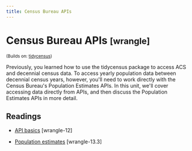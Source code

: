 ```yaml
---
title: Census Bureau APIs
---
```


<!-- Generated automatically from census-bureau-apis.yml. Do not edit by hand -->

# Census Bureau APIs <small class='wrangle'>[wrangle]</small>
<small>(Builds on: [tidycensus](tidycensus.md))</small>

Previously, you learned how to use the tidycensus package to access ACS and
decennial census data. To access yearly population data between decennial census
years, however, you'll need to work directly with the Census Bureau's
Population Estimates APIs. In this unit, we'll cover accessing data directly 
from APIs, and then discuss the Population Estimates APIs in more detail.

## Readings

  * [API basics](https://dcl-wrangle.stanford.edu/api-basics.html) [wrangle-12]

  * [Population estimates](https://dcl-wrangle.stanford.edu/census.html#population-estimates-1) [wrangle-13.3]


